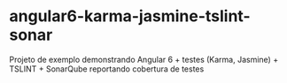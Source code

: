 # angular6-karma-jasmine-tslint-sonar
Projeto de exemplo demonstrando Angular 6 + testes (Karma, Jasmine) + TSLINT + SonarQube reportando cobertura de testes
